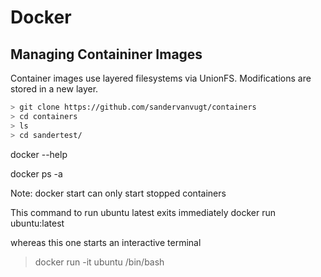 # Docker

## Managing Containiner Images

Container images use layered filesystems via UnionFS.  Modifications are stored in a new layer.

```bash
> git clone https://github.com/sandervanvugt/containers
> cd containers
> ls
> cd sandertest/

```

docker --help

docker ps -a

Note: docker start can only start stopped containers

This command to run ubuntu latest exits immediately
docker run ubuntu:latest

whereas this one starts an interactive terminal
> docker run -it ubuntu /bin/bash

